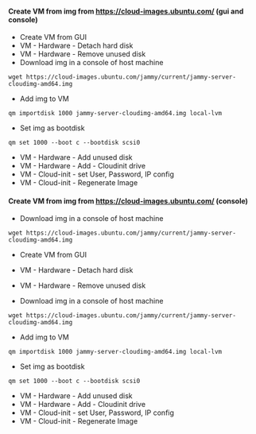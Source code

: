 #### Create VM from img from https://cloud-images.ubuntu.com/ (gui and console)

* Create VM from GUI
* VM - Hardware - Detach hard disk
* VM - Hardware - Remove unused disk
* Download img in a console of host machine
```
wget https://cloud-images.ubuntu.com/jammy/current/jammy-server-cloudimg-amd64.img
```
* Add img to VM
```
qm importdisk 1000 jammy-server-cloudimg-amd64.img local-lvm
```
* Set img as bootdisk
```
qm set 1000 --boot c --bootdisk scsi0
```
* VM - Hardware - Add unused disk
* VM - Hardware - Add - Cloudinit drive
* VM - Cloud-init - set User, Password, IP config
* VM - Cloud-init - Regenerate Image

#### Create VM from img from https://cloud-images.ubuntu.com/ (console)

* Download img in a console of host machine
```
wget https://cloud-images.ubuntu.com/jammy/current/jammy-server-cloudimg-amd64.img
```


* Create VM from GUI


* VM - Hardware - Detach hard disk
* VM - Hardware - Remove unused disk
* Download img in a console of host machine
```
wget https://cloud-images.ubuntu.com/jammy/current/jammy-server-cloudimg-amd64.img
```
* Add img to VM
```
qm importdisk 1000 jammy-server-cloudimg-amd64.img local-lvm
```
* Set img as bootdisk
```
qm set 1000 --boot c --bootdisk scsi0
```
* VM - Hardware - Add unused disk
* VM - Hardware - Add - Cloudinit drive
* VM - Cloud-init - set User, Password, IP config
* VM - Cloud-init - Regenerate Image
